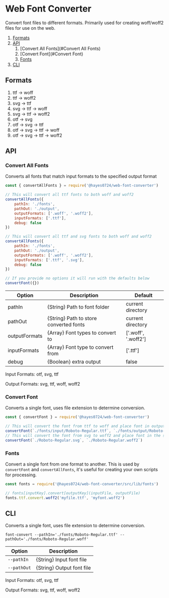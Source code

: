 # Web Font Converter
Convert font files to different formats. 
Primarily used for creating woff/woff2 files for use on the web.

1. [Formats](#Formats)
2. [API](#API)
    1. [Convert All Fonts](#Convert All Fonts)
    2. [Convert Font](#Convert Font)
    2. [Fonts](#Fonts)
3. [CLI](#CLI)

## Formats

1. ttf -> woff
2. ttf -> woff2
3. svg -> ttf
4. svg -> ttf -> woff
5. svg -> ttf -> woff2
6. otf -> svg
7. otf -> svg -> ttf
3. otf -> svg -> ttf -> woff
4. otf -> svg -> ttf -> woff2

## API

### Convert All Fonts
Converts all fonts that match input formats to the specified output format
```javascript
const { convertAllFonts } = require('@hayes0724/web-font-converter')

// This will convert all ttf fonts to both woff and woff2
convertAllFonts({
    pathIn: './fonts',
    pathOut: './output',
    outputFormats: ['.woff', '.woff2'],
    inputFormats: ['.ttf'],
    debug: false
})

// This will convert all ttf and svg fonts to both woff and woff2
convertAllFonts({
    pathIn: './fonts',
    pathOut: './output',
    outputFormats: ['.woff', '.woff2'],
    inputFormats: ['.ttf', '.svg'],
    debug: false
})

// If you provide no options it will run with the defaults below
convertFont({})
```

| Option | Description | Default
| --- | --- | --- |
| pathIn | {String} Path to font folder | current directory |
| pathOut | {String} Path to store converted fonts | current directory |
| outputFormats | {Array} Font types to convert to | ['.woff', '.woff2'] |
| inputFormats | {Array} Font type to convert from | ['.ttf'] |
| debug | {Boolean} extra output | false |

Input Formats: otf, svg, ttf

Output Formats: svg, ttf, woff, woff2

### Convert Font
Converts a single font, uses file extension to determine conversion.
```javascript
const { convertFont } = require('@hayes0724/web-font-converter')

// This will convert the font from ttf to woff and place font in output folder
convertFont(`./fonts/input/Roboto-Regular.ttf`, `./fonts/output/Roboto-Regular.woff`)
// This will convert the font from svg to woff2 and place font in the same folder
convertFont(`./Roboto-Regular.svg`, `./Roboto-Regular.woff2`)
```

### Fonts
Convert a single font from one format to another. This is used by `convertFont` and `convertAllFonts`, it's useful for creating your own 
scripts for processing.
```javascript
const fonts = require('@hayes0724/web-font-converter/src/lib/fonts')

// fonts[inputKey].convert[outputKey](inputFile, outputFile)
fonts.ttf.convert.woff2('myfile.ttf', 'myfont.woff2')
```

## CLI 
Converts a single font, uses file extension to determine conversion.
```shell script
font-convert --pathIn='./fonts/Roboto-Regular.ttf' --pathOut='./fonts/Roboto-Regular.woff'
```

| Option | Description 
| --- | --- |
| `--pathIn` | {String} Input font file |
| `--pathOut` | {String} Output font file |

Input Formats: otf, svg, ttf

Output Formats: svg, ttf, woff, woff2

